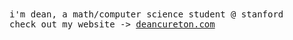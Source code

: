 <samp>
  i'm dean, a math/computer science student @ stanford
  <br />
  check out my website -> <a href="http://www.deancureton.com">deancureton.com</a>
</samp>
